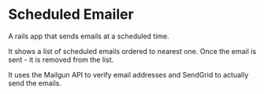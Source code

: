 # Scheduled Emailer

A rails app that sends emails at a scheduled time.

It shows a list of scheduled emails ordered to nearest one.
Once the email is sent - it is removed from the list.

It uses the Mailgun API to verify email addresses and SendGrid to actually send the emails.

